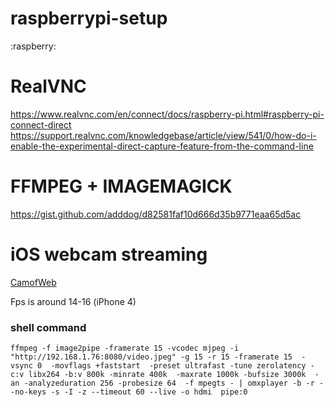 # raspberrypi-setup
:raspberry:

# RealVNC
https://www.realvnc.com/en/connect/docs/raspberry-pi.html#raspberry-pi-connect-direct
https://support.realvnc.com/knowledgebase/article/view/541/0/how-do-i-enable-the-experimental-direct-capture-feature-from-the-command-line

# FFMPEG + IMAGEMAGICK

https://gist.github.com/adddog/d82581faf10d666d35b9771eaa65d5ac

# iOS webcam streaming

[CamofWeb](https://alfred.camera/woc/#)

Fps is around 14-16 (iPhone 4)

### shell command

`ffmpeg -f image2pipe -framerate 15 -vcodec mjpeg -i "http://192.168.1.76:8080/video.jpeg" -g 15 -r 15 -framerate 15  -vsync 0  -movflags +faststart  -preset ultrafast -tune zerolatency -c:v libx264 -b:v 800k -minrate 400k  -maxrate 1000k -bufsize 3000k  -an -analyzeduration 256 -probesize 64  -f mpegts - | omxplayer -b -r --no-keys -s -I -z --timeout 60 --live -o hdmi  pipe:0`
